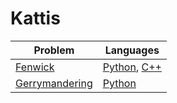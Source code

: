 # Kattis
| Problem | Languages |
| ------- | --------- |
[Fenwick](https://open.kattis.com/problems/fenwick) | [Python](https://github.com/terror/sorcerer_example/blob/master/Kattis/fenwick.py), [C++](https://github.com/terror/sorcerer_example/blob/master/Kattis/fenwick.cpp)
 [Gerrymandering](https://open.kattis.com/problems/gerrymandering) | [Python](https://github.com/terror/sorcerer_example/blob/master/Kattis/gerrymandering.py)
